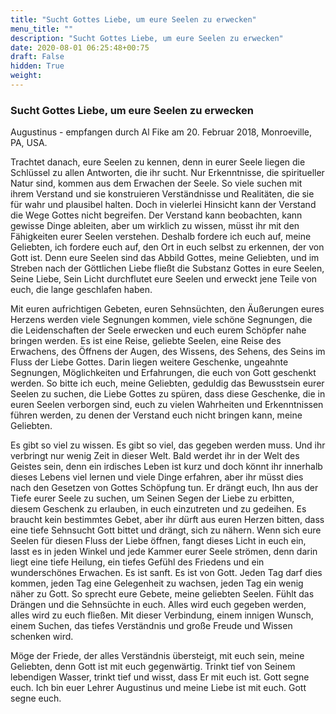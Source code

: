 ```yaml
---
title: "Sucht Gottes Liebe, um eure Seelen zu erwecken"
menu_title: ""
description: "Sucht Gottes Liebe, um eure Seelen zu erwecken"
date: 2020-08-01 06:25:48+00:75
draft: False
hidden: True
weight:
---
```

### Sucht Gottes Liebe, um eure Seelen zu erwecken

Augustinus - empfangen durch Al Fike am 20. Februar 2018, Monroeville, PA, USA.

Trachtet danach, eure Seelen zu kennen, denn in eurer Seele liegen die Schlüssel zu allen Antworten, die ihr sucht. Nur Erkenntnisse, die spiritueller Natur sind, kommen aus dem Erwachen der Seele. So viele suchen mit ihrem Verstand und sie konstruieren Verständnisse und Realitäten, die sie für wahr und plausibel halten. Doch in vielerlei Hinsicht kann der Verstand die Wege Gottes nicht begreifen. Der Verstand kann beobachten, kann gewisse Dinge ableiten, aber um wirklich zu wissen, müsst ihr mit den Fähigkeiten eurer Seelen verstehen. Deshalb fordere ich euch auf, meine Geliebten, ich fordere euch auf, den Ort in euch selbst zu erkennen, der von Gott ist. Denn eure Seelen sind das Abbild Gottes, meine Geliebten, und im Streben nach der Göttlichen Liebe fließt die Substanz Gottes in eure Seelen, Seine Liebe, Sein Licht durchflutet eure Seelen und erweckt jene Teile von euch, die lange geschlafen haben.

Mit euren aufrichtigen Gebeten, euren Sehnsüchten, den Äußerungen eures Herzens werden viele Segnungen kommen, viele schöne Segnungen, die die Leidenschaften der Seele erwecken und euch eurem Schöpfer nahe bringen werden. Es ist eine Reise, geliebte Seelen, eine Reise des Erwachens, des Öffnens der Augen, des Wissens, des Sehens, des Seins im Fluss der Liebe Gottes. Darin liegen weitere Geschenke, ungeahnte Segnungen, Möglichkeiten und Erfahrungen, die euch von Gott geschenkt werden. So bitte ich euch, meine Geliebten, geduldig das Bewusstsein eurer Seelen zu suchen, die Liebe Gottes zu spüren, dass diese Geschenke, die in euren Seelen verborgen sind, euch zu vielen Wahrheiten und Erkenntnissen führen werden, zu denen der Verstand euch nicht bringen kann, meine Geliebten.

Es gibt so viel zu wissen. Es gibt so viel, das gegeben werden muss. Und ihr verbringt nur wenig Zeit in dieser Welt. Bald werdet ihr in der Welt des Geistes sein, denn ein irdisches Leben ist kurz und doch könnt ihr innerhalb dieses Lebens viel lernen und viele Dinge erfahren, aber ihr müsst dies nach den Gesetzen von Gottes Schöpfung tun. Er drängt euch, Ihn aus der Tiefe eurer Seele zu suchen, um Seinen Segen der Liebe zu erbitten, diesem Geschenk zu erlauben, in euch einzutreten und zu gedeihen. Es braucht kein bestimmtes Gebet, aber ihr dürft aus euren Herzen bitten, dass eine tiefe Sehnsucht Gott bittet und drängt, sich zu nähern. Wenn sich eure Seelen für diesen Fluss der Liebe öffnen, fangt dieses Licht in euch ein, lasst es in jeden Winkel und jede Kammer eurer Seele strömen, denn darin liegt eine tiefe Heilung, ein tiefes Gefühl des Friedens und ein wunderschönes Erwachen. Es ist sanft. Es ist von Gott. Jeden Tag darf dies kommen, jeden Tag eine Gelegenheit zu wachsen, jeden Tag ein wenig näher zu Gott. So sprecht eure Gebete, meine geliebten Seelen. Fühlt das Drängen und die Sehnsüchte in euch. Alles wird euch gegeben werden, alles wird zu euch fließen. Mit dieser Verbindung, einem innigen Wunsch, einem Suchen, das tiefes Verständnis und große Freude und Wissen schenken wird.

Möge der Friede, der alles Verständnis übersteigt, mit euch sein, meine Geliebten, denn Gott ist mit euch gegenwärtig. Trinkt tief von Seinem lebendigen Wasser, trinkt tief und wisst, dass Er mit euch ist. Gott segne euch. Ich bin euer Lehrer Augustinus und meine Liebe ist mit euch. Gott segne euch.
